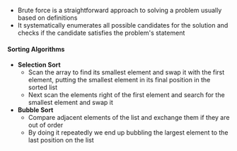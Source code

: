 * Brute force is a straightforward approach to solving a problem usually based on definitions 
* It systematically enumerates all possible candidates for the solution and checks if the candidate satisfies the problem's statement 

#### Sorting Algorithms 
* **Selection Sort**
	* Scan the array to find its smallest element and swap it with the first element, putting the smallest element in its final position in the sorted list 
	* Next scan the elements right of the first element and search for the smallest element and swap it 
* **Bubble Sort**
	* Compare adjacent elements of the list and exchange them if they are out of order
	* By doing it repeatedly we end up bubbling the largest element to the last position on the list 